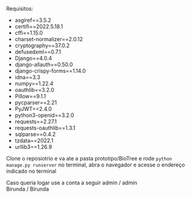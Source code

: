 Requisitos:
  * asgiref==3.5.2
  * certifi==2022.5.18.1
  * cffi==1.15.0
  * charset-normalizer==2.0.12
  * cryptography==37.0.2
  * defusedxml==0.7.1
  * Django==4.0.4
  * django-allauth==0.50.0
  * django-crispy-forms==1.14.0
  * idna==3.3
  * numpy==1.22.4
  * oauthlib==3.2.0
  * Pillow==9.1.1
  * pycparser==2.21
  * PyJWT==2.4.0
  * python3-openid==3.2.0
  * requests==2.27.1
  * requests-oauthlib==1.3.1
  * sqlparse==0.4.2
  * tzdata==2022.1
  * urllib3==1.26.9

Clone o reposiotrio e va ate a pasta prototipo/BioTree e rode ```python manage.py runserver``` no terminal, abra o navegador e acesse o endereço indicado no terminal

Caso queria logar use a conta a seguir
admin / admin  
Birunda / Birunda
